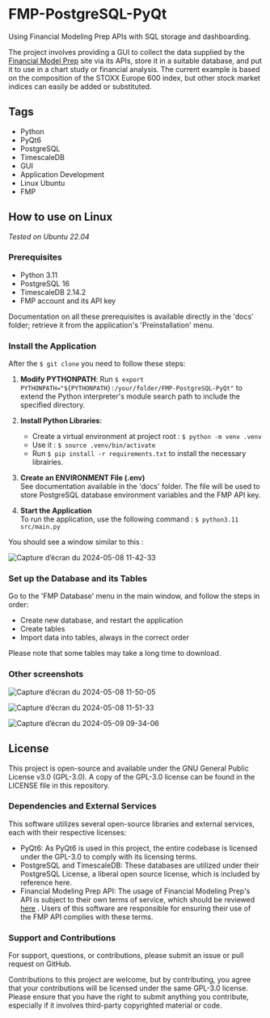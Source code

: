 # FMP-PostgreSQL-PyQt
Using Financial Modeling Prep APIs with SQL storage and dashboarding.

The project involves providing a GUI to collect the data supplied by the [Financial Model Prep](https://site.financialmodelingprep.com/) site via its APIs, store it in a suitable database, and put it to use in a chart study or financial analysis. The current example is based on the composition of the STOXX Europe 600 index, but other stock market indices can easily be added or substituted.

## Tags
- Python
- PyQt6
- PostgreSQL
- TimescaleDB
- GUI
- Application Development
- Linux Ubuntu
- FMP

## How to use on Linux
*Tested on Ubuntu 22.04*

### Prerequisites
- Python 3.11
- PostgreSQL 16
- TimescaleDB 2.14.2
- FMP account and its API key

Documentation on all these prerequisites is available directly in the 'docs' folder; retrieve it from the application's 'Preinstallation' menu. 

### Install the Application 
After the `$ git clone` you need to follow these steps:

1. **Modify PYTHONPATH**:
    Run `$ export PYTHONPATH="${PYTHONPATH}:/your/folder/FMP-PostgreSQL-PyQt"` to extend the Python interpreter's module search path to include the specified directory.

2. **Install Python Libraries**:
    - Create a virtual environment at project root : `$ python -m venv .venv`
    - Use it : `$ source .venv/bin/activate`
    - Run `$ pip install -r requirements.txt` to install the necessary librairies.

3. **Create an ENVIRONMENT File (.env)**   
    See documentation available in the 'docs' folder. The file will be used to store PostgreSQL database environment variables and the FMP API key.

4. **Start the Application**   
    To run the application, use the following command : `$ python3.11 src/main.py`

You should see a window similar to this :

![Capture d’écran du 2024-05-08 11-42-33](https://github.com/dasycarpum/FMP-PostgreSQL-PyQt/assets/35745289/7dcbd8e6-471a-48e9-bdc4-d746edf4a9a3)

### Set up the Database and its Tables

Go to the 'FMP Database' menu in the main window, and follow the steps in order:
- Create new database, and restart the application
- Create tables
- Import data into tables, always in the correct order

Please note that some tables may take a long time to download.

### Other screenshots

![Capture d’écran du 2024-05-08 11-50-05](https://github.com/dasycarpum/FMP-PostgreSQL-PyQt/assets/35745289/41b5f1a1-79a6-46b0-95ad-da0f04212355)

![Capture d’écran du 2024-05-08 11-51-33](https://github.com/dasycarpum/FMP-PostgreSQL-PyQt/assets/35745289/d699b471-10f7-4917-82cc-90b0adf659de)

![Capture d’écran du 2024-05-09 09-34-06](https://github.com/dasycarpum/FMP-PostgreSQL-PyQt/assets/35745289/0b672ced-d870-40f5-91fb-401cd974082e)

## License

This project is open-source and available under the GNU General Public License v3.0 (GPL-3.0). A copy of the GPL-3.0 license can be found in the LICENSE file in this repository.

### Dependencies and External Services

This software utilizes several open-source libraries and external services, each with their respective licenses:

- PyQt6: As PyQt6 is used in this project, the entire codebase is licensed under the GPL-3.0 to comply with its licensing terms.
- PostgreSQL and TimescaleDB: These databases are utilized under their PostgreSQL License, a liberal open source license, which is included by reference here.
- Financial Modeling Prep API: The usage of Financial Modeling Prep's API is subject to their own terms of service, which should be reviewed [here](https://site.financialmodelingprep.com/terms-of-service) . Users of this software are responsible for ensuring their use of the FMP API complies with these terms.

### Support and Contributions
For support, questions, or contributions, please submit an issue or pull request on GitHub. 

Contributions to this project are welcome, but by contributing, you agree that your contributions will be licensed under the same GPL-3.0 license. Please ensure that you have the right to submit anything you contribute, especially if it involves third-party copyrighted material or code.
